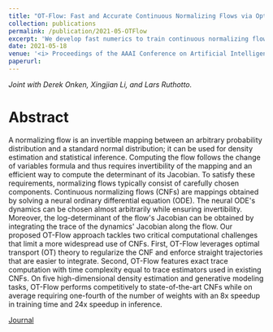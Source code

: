 ```yaml
---
title: "OT-Flow: Fast and Accurate Continuous Normalizing Flows via Optimal Transport"
collection: publications
permalink: /publication/2021-05-OTFlow
excerpt: 'We develop fast numerics to train continuous normalizing flows using an optimal transport formulation'
date: 2021-05-18
venue: '<i> Proceedings of the AAAI Conference on Artificial Intelligence (AAAI2021) </i>'
paperurl: 
---
```

<i> Joint with Derek Onken, Xingjian Li, and Lars Ruthotto.</i>

Abstract
======
A normalizing flow is an invertible mapping between an arbitrary probability distribution and a standard normal distribution; it can be used for density estimation and statistical inference. Computing the flow follows the change of variables formula and thus requires invertibility of the mapping and an efficient way to compute the determinant of its Jacobian. To satisfy these requirements, normalizing flows typically consist of carefully chosen components. Continuous normalizing flows (CNFs) are mappings obtained by solving a neural ordinary differential equation (ODE). The neural ODE's dynamics can be chosen almost arbitrarily while ensuring invertibility. Moreover, the log-determinant of the flow's Jacobian can be obtained by integrating the trace of the dynamics' Jacobian along the flow. Our proposed OT-Flow approach tackles two critical computational challenges that limit a more widespread use of CNFs. First, OT-Flow leverages optimal transport (OT) theory to regularize the CNF and enforce straight trajectories that are easier to integrate. Second, OT-Flow features exact trace computation with time complexity equal to trace estimators used in existing CNFs. On five high-dimensional density estimation and generative modeling tasks, OT-Flow performs competitively to state-of-the-art CNFs while on average requiring one-fourth of the number of weights with an 8x speedup in training time and 24x speedup in inference.

[Journal](https://ojs.aaai.org/index.php/AAAI/article/view/17113)
